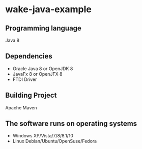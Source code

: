 # wake-java-example

## Programming language
Java 8

## Dependencies
- Oracle Java 8 or OpenJDK 8
- JavaFx 8 or OpenJFX 8
- FTDI Driver

## Building Project
Apache Maven

## The software runs on operating systems 
- Windows XP/Vista/7/8/8.1/10
- Linux Debian/Ubuntu/OpenSuse/Fedora
